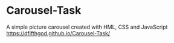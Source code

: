 # Carousel-Task
A simple picture carousel created with HML, CSS and JavaScript
 https://dfifthgod.github.io/Carousel-Task/
